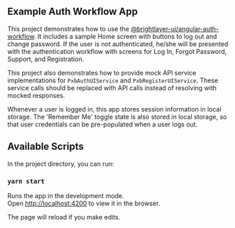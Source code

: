 ## Example Auth Workflow App

This project demonstrates how to use the [@brightlayer-ui/angular-auth-workflow](https://www.npmjs.com/package/@brightlayer-ui/angular-auth-workflow). It includes a sample Home screen with buttons to log out and change password. If the user is not authenticated, he/she will be presented with the authentication workflow with screens for Log In, Forgot Password, Support, and Registration.

This project also demonstrates how to provide mock API service implementations for `PxbAuthUIService` and `PxbRegisterUIService`.  These service calls should be replaced with API calls instead of resolving with mocked responses. 

Whenever a user is logged in, this app stores session information in local storage.  The 'Remember Me' toggle state is also stored in local storage, so that user credentials can be pre-populated when a user logs out.

## Available Scripts

In the project directory, you can run:

### `yarn start`

Runs the app in the development mode.<br />
Open [http://localhost:4200](http://localhost:4200) to view it in the browser.

The page will reload if you make edits.<br />
